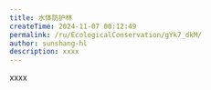 ```yaml
---
title: 水体防护林
createTime: 2024-11-07 00:12:49
permalink: /ru/EcologicalConservation/gYk7_dkM/
author: sunshang-hl
description: xxxx
---
```


xxxx